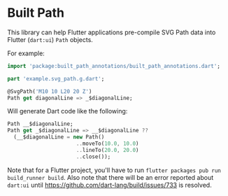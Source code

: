 # Built Path

This library can help Flutter applications pre-compile SVG Path data into Flutter (`dart:ui`) `Path` objects.

For example:

```dart
import 'package:built_path_annotations/built_path_annotations.dart';

part 'example.svg_path.g.dart';

@SvgPath('M10 10 L20 20 Z')
Path get diagonalLine => _$diagonalLine;
```

Will generate Dart code like the following:

```dart
Path __$diagonalLine;
Path get _$diagonalLine => __$diagonalLine ??
  (__$diagonalLine = new Path()
                      ..moveTo(10.0, 10.0)
                      ..lineTo(20.0, 20.0)
                      ..close());
```

Note that for a Flutter project, you'll have to run `flutter packages pub run build_runner build`.
Also note that there will be an error reported about `dart:ui` until https://github.com/dart-lang/build/issues/733
is resolved.